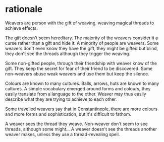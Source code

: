 
# rationale

Weavers are person with the gift of weaving, weaving magical threads to achieve effects.

The gift doesn't seem hereditary. The majority of the weavers consider it a curse rather than a gift and hide it. A minority of people are weavers. Some weavers don't even know they have the gift, they might be gifted but blind, they don't see the threads although they trigger the weaving.

Some non-gifted people, through their friendship with weaver know of the gift. They keep the secret for fear of their friend to be discovered. Some non-weavers abuse weak weavers and use them but keep the silence.

Colours are known to many cultures. Balls, arrows, huts are known to many cultures. A simple vocabulary emerged around forms and colours, they easily translate from a language to the other. Weaver may thus easily describe what they are trying to achieve to each other.

Some travelled weavers say that in Constantinople, there are more colours and more forms and sophistication, but it's difficult to fathom.

A weaver sees the thread they weave. Non-weaver don't seem to see threads, although some might... A weaver doesn't see the threads another weaver makes, unless they use a thread-revealing spell.

